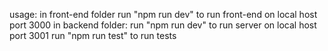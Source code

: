 usage:
in front-end folder run "npm run dev" to run front-end on local host port 3000
in backend folder:
run "npm run dev" to run server on local host port 3001
run "npm run test" to run tests
